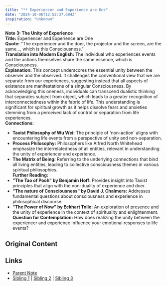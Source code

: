 ```yaml
---
title: "** Experiencer and Experience are One"
date: "2024-10-06T12:52:37.084Z"
inspiration: "Unknown"
---
```


  
**Note 3: The Unity of Experience**  
**Title:** Experiencer and Experience are One  
**Quote:** "The experiencer and the doer, the projector and the screen, are the same..., which is this Consciousness."  
**Translation into Modern English:** The individual who experiences events and the actions themselves share the same essence, which is Consciousness.  
**Explanation:** This concept underscores the essential unity between the observer and the observed. It challenges the conventional view that we are separate from our experiences, suggesting instead that all aspects of existence are manifestations of a singular Consciousness. By acknowledging this oneness, individuals can transcend dualistic thinking that separates subject from object, which leads to a greater recognition of interconnectedness within the fabric of life. This understanding is significant for spiritual growth as it helps dissolve fears and anxieties stemming from a perceived lack of control or separation from life experiences.  
**Connections:**  
- **Taoist Philosophy of Wu Wei:** The principle of 'non-action' aligns with encountering life events from a perspective of unity and non-separation.  
- **Process Philosophy:** Philosophers like Alfred North Whitehead emphasize the interrelatedness of all entities, relevant in understanding the unity of experiencer and experience.  
- **The Matrix of Being:** Referring to the underlying connections that bind all living entities, leading to collective consciousness themes in various spiritual philosophies.  
**Further Reading:**  
- **"The Tao of Pooh" by Benjamin Hoff:** Provides insight into Taoist principles that align with the non-duality of experience and doer.  
- **"The nature of Consciousness" by David J. Chalmers:** Addresses fundamental questions about consciousness and experience in philosophical discourse.  
- **"The Power of Now" by Eckhart Tolle:** An exploration of presence and the unity of experience in the context of spirituality and enlightenment.  
**Question for Contemplation:** How does realizing the unity between the experiencer and experience influence your emotional responses to life events?  


## Original Content



## Links

- [Parent Note](/parent-note.md)
- [Sibling 1](/zettel1.md) | [Sibling 2](/zettel2.md) | [Sibling 3](/zettel3.md)
